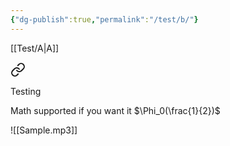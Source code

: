 ```yaml
---
{"dg-publish":true,"permalink":"/test/b/"}
---
```


[[Test/A\|A]]


<div class="transclusion internal-embed is-loaded"><a class="markdown-embed-link" href="/test/a/" aria-label="Open link"><svg xmlns="http://www.w3.org/2000/svg" width="24" height="24" viewBox="0 0 24 24" fill="none" stroke="currentColor" stroke-width="2" stroke-linecap="round" stroke-linejoin="round" class="svg-icon lucide-link"><path d="M10 13a5 5 0 0 0 7.54.54l3-3a5 5 0 0 0-7.07-7.07l-1.72 1.71"></path><path d="M14 11a5 5 0 0 0-7.54-.54l-3 3a5 5 0 0 0 7.07 7.07l1.71-1.71"></path></svg></a><div class="markdown-embed">




Testing

</div></div>



Math supported if you want it $\Phi_0(\frac{1}{2})$ 

![[Sample.mp3]]
